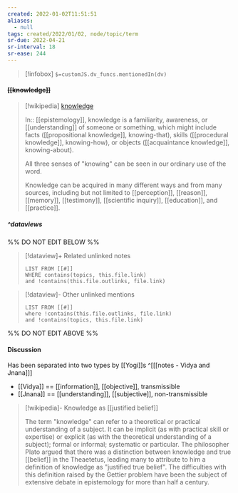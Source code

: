 ```yaml
---
created: 2022-01-02T11:51:51 
aliases:
  - null
tags: created/2022/01/02, node/topic/term
sr-due: 2022-04-21
sr-interval: 18
sr-ease: 244
---
```

> [!infobox]
`$=customJS.dv_funcs.mentionedIn(dv)`

#### <s class="topic-title">[[knowledge]]</s>

> [!wikipedia] [knowledge](https://en.wikipedia.org/wiki/Knowledge)
> 
> In:: [[epistemology]],
> knowledge is a familiarity, awareness, or [[understanding]] of someone or something, which might include facts ([[propositional knowledge]], knowing-that), skills ([[procedural knowledge]], knowing-how), or objects ([[acquaintance knowledge]], knowing-about). 
> 
> All three senses of "knowing" can be seen in our ordinary use of the word.
> 
> Knowledge can be acquired in many different ways and from many sources, including but not limited to [[perception]], [[reason]], [[memory]], [[testimony]], [[scientific inquiry]], [[education]], and [[practice]]. 
>

##### ^dataviews

%% DO NOT EDIT BELOW %%
> [!dataview]+ Related unlinked notes
> ```dataview
> LIST FROM [[#]]
> WHERE contains(topics, this.file.link)
> and !contains(this.file.outlinks, file.link)
> ```
 
> [!dataview]- Other unlinked mentions
> ```dataview
> LIST FROM [[#]]
> where !contains(this.file.outlinks, file.link)
> and !contains(topics, this.file.link)
> ```

%% DO NOT EDIT ABOVE %%

#### Discussion
Has been separated into two types by [[Yogi]]s
^[[[notes - Vidya and Jnana]]]
- [[Vidya]] == [[information]], [[objective]], transmissible
- [[Jnana]] == [[understanding]], [[subjective]], non-transmissible 

> [!wikipedia]- Knowledge as [[justified belief]]
> 
> The term "knowledge" can refer to a theoretical or practical understanding of a subject. It can be implicit (as with practical skill or expertise) or explicit (as with the theoretical understanding of a subject); formal or informal; systematic or particular. The philosopher Plato argued that there was a distinction between knowledge and true [[belief]] in the Theaetetus, leading many to attribute to him a definition of knowledge as "justified true belief". The difficulties with this definition raised by the Gettier problem have been the subject of extensive debate in epistemology for more than half a century.
>
